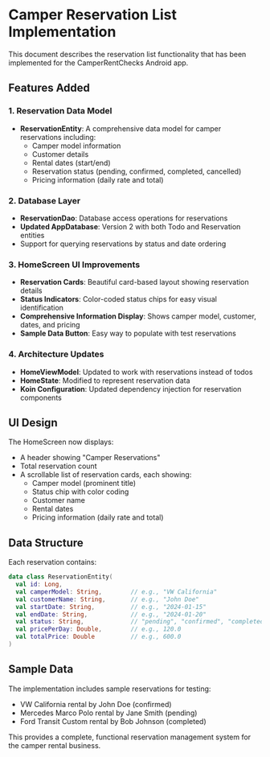 # Camper Reservation List Implementation

This document describes the reservation list functionality that has been implemented for the CamperRentChecks Android app.

## Features Added

### 1. Reservation Data Model
- **ReservationEntity**: A comprehensive data model for camper reservations including:
  - Camper model information
  - Customer details
  - Rental dates (start/end)
  - Reservation status (pending, confirmed, completed, cancelled)
  - Pricing information (daily rate and total)

### 2. Database Layer
- **ReservationDao**: Database access operations for reservations
- **Updated AppDatabase**: Version 2 with both Todo and Reservation entities
- Support for querying reservations by status and date ordering

### 3. HomeScreen UI Improvements
- **Reservation Cards**: Beautiful card-based layout showing reservation details
- **Status Indicators**: Color-coded status chips for easy visual identification
- **Comprehensive Information Display**: Shows camper model, customer, dates, and pricing
- **Sample Data Button**: Easy way to populate with test reservations

### 4. Architecture Updates
- **HomeViewModel**: Updated to work with reservations instead of todos
- **HomeState**: Modified to represent reservation data
- **Koin Configuration**: Updated dependency injection for reservation components

## UI Design

The HomeScreen now displays:
- A header showing "Camper Reservations"
- Total reservation count
- A scrollable list of reservation cards, each showing:
  - Camper model (prominent title)
  - Status chip with color coding
  - Customer name
  - Rental dates
  - Pricing information (daily rate and total)

## Data Structure

Each reservation contains:
```kotlin
data class ReservationEntity(
  val id: Long,
  val camperModel: String,        // e.g., "VW California"
  val customerName: String,       // e.g., "John Doe"
  val startDate: String,          // e.g., "2024-01-15"
  val endDate: String,            // e.g., "2024-01-20"
  val status: String,             // "pending", "confirmed", "completed", "cancelled"
  val pricePerDay: Double,        // e.g., 120.0
  val totalPrice: Double          // e.g., 600.0
)
```

## Sample Data

The implementation includes sample reservations for testing:
- VW California rental by John Doe (confirmed)
- Mercedes Marco Polo rental by Jane Smith (pending)
- Ford Transit Custom rental by Bob Johnson (completed)

This provides a complete, functional reservation management system for the camper rental business.